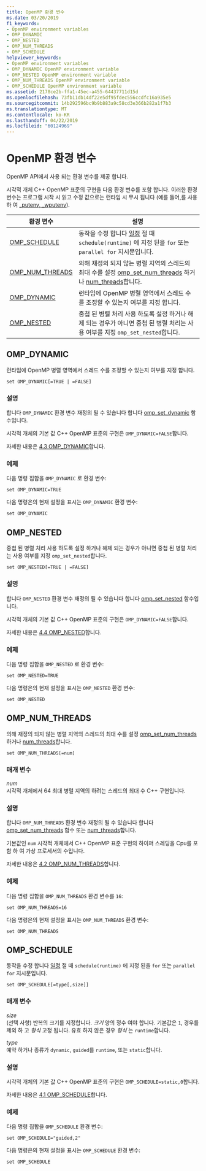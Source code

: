 ```yaml
---
title: OpenMP 환경 변수
ms.date: 03/20/2019
f1_keywords:
- OpenMP environment variables
- OMP_DYNAMIC
- OMP_NESTED
- OMP_NUM_THREADS
- OMP_SCHEDULE
helpviewer_keywords:
- OpenMP environment variables
- OMP_DYNAMIC OpenMP environment variable
- OMP_NESTED OpenMP environment variable
- OMP_NUM_THREADS OpenMP environment variable
- OMP_SCHEDULE OpenMP environment variable
ms.assetid: 2178ce2b-ffa1-45ec-a455-64437711d15d
ms.openlocfilehash: 73fb11db14df22e5df95fdec556ccdfc16a935e5
ms.sourcegitcommit: 14b292596bc9b9b883a9c58cd3e366b282a1f7b3
ms.translationtype: MT
ms.contentlocale: ko-KR
ms.lasthandoff: 04/22/2019
ms.locfileid: "60124969"
---
```

# <a name="openmp-environment-variables"></a>OpenMP 환경 변수

OpenMP API에서 사용 되는 환경 변수를 제공 합니다.

시각적 개체 C++ OpenMP 표준의 구현을 다음 환경 변수를 포함 합니다. 이러한 환경 변수는 프로그램 시작 시 읽고 수정 값으로는 런타임 시 무시 됩니다 (예를 들어,를 사용 하 여 [_putenv, _wputenv](../../../c-runtime-library/reference/putenv-wputenv.md)).

|환경 변수|설명|
|--------------------|-----------|
|[OMP_SCHEDULE](#omp-schedule)|동작을 수정 합니다 [일정](openmp-clauses.md#schedule) 절 때 `schedule(runtime)` 에 지정 된을 `for` 또는 `parallel for` 지시문입니다.|
|[OMP_NUM_THREADS](#omp-num-threads)|의해 재정의 되지 않는 병렬 지역의 스레드의 최대 수를 설정 [omp_set_num_threads](openmp-functions.md#omp-set-num-threads) 하거나 [num_threads](openmp-clauses.md#num-threads)합니다.|
|[OMP_DYNAMIC](#omp-dynamic)|런타임에 OpenMP 병렬 영역에서 스레드 수를 조정할 수 있는지 여부를 지정 합니다.|
|[OMP_NESTED](#omp-nested)|중첩 된 병렬 처리 사용 하도록 설정 하거나 해제 되는 경우가 아니면 중첩 된 병렬 처리는 사용 여부를 지정 `omp_set_nested`합니다.|

## <a name="omp-dynamic"></a>OMP_DYNAMIC

런타임에 OpenMP 병렬 영역에서 스레드 수를 조정할 수 있는지 여부를 지정 합니다.

```
set OMP_DYNAMIC[=TRUE | =FALSE]
```

### <a name="remarks"></a>설명

합니다 `OMP_DYNAMIC` 환경 변수 재정의 될 수 있습니다 합니다 [omp_set_dynamic](openmp-functions.md#omp-set-dynamic) 함수입니다.

시각적 개체의 기본 값 C++ OpenMP 표준의 구현은 `OMP_DYNAMIC=FALSE`합니다.

자세한 내용은 [4.3 OMP_DYNAMIC](../../../parallel/openmp/4-3-omp-dynamic.md)합니다.

### <a name="example"></a>예제

다음 명령 집합을 `OMP_DYNAMIC` 로 환경 변수:

```
set OMP_DYNAMIC=TRUE
```

다음 명령은의 현재 설정을 표시는 `OMP_DYNAMIC` 환경 변수:

```
set OMP_DYNAMIC
```

## <a name="omp-nested"></a>OMP_NESTED

중첩 된 병렬 처리 사용 하도록 설정 하거나 해제 되는 경우가 아니면 중첩 된 병렬 처리는 사용 여부를 지정 `omp_set_nested`합니다.

```
set OMP_NESTED[=TRUE | =FALSE]
```

### <a name="remarks"></a>설명

합니다 `OMP_NESTED` 환경 변수 재정의 될 수 있습니다 합니다 [omp_set_nested](openmp-functions.md#omp-set-nested) 함수입니다.

시각적 개체의 기본 값 C++ OpenMP 표준의 구현은 `OMP_DYNAMIC=FALSE`합니다.

자세한 내용은 [4.4 OMP_NESTED](../../../parallel/openmp/4-4-omp-nested.md)합니다.

### <a name="example"></a>예제

다음 명령 집합을 `OMP_NESTED` 로 환경 변수:

```
set OMP_NESTED=TRUE
```

다음 명령은의 현재 설정을 표시는 `OMP_NESTED` 환경 변수:

```
set OMP_NESTED
```

## <a name="omp-num-threads"></a>OMP_NUM_THREADS

의해 재정의 되지 않는 병렬 지역의 스레드의 최대 수를 설정 [omp_set_num_threads](openmp-functions.md#omp-set-num-threads) 하거나 [num_threads](openmp-clauses.md#num-threads)합니다.

```
set OMP_NUM_THREADS[=num]
```

### <a name="parameters"></a>매개 변수

*num*<br/>
시각적 개체에서 64 최대 병렬 지역의 하려는 스레드의 최대 수 C++ 구현입니다.

### <a name="remarks"></a>설명

합니다 `OMP_NUM_THREADS` 환경 변수 재정의 될 수 있습니다 합니다 [omp_set_num_threads](openmp-functions.md#omp-set-num-threads) 함수 또는 [num_threads](openmp-clauses.md#num-threads)합니다.

기본값인 `num` 시각적 개체에서 C++ OpenMP 표준 구현의 하이퍼 스레딩을 Cpu를 포함 하 여 가상 프로세서의 수입니다.

자세한 내용은 [4.2 OMP_NUM_THREADS](../../../parallel/openmp/4-2-omp-num-threads.md)합니다.

### <a name="example"></a>예제

다음 명령 집합을 `OMP_NUM_THREADS` 환경 변수를 `16`:

```
set OMP_NUM_THREADS=16
```

다음 명령은의 현재 설정을 표시는 `OMP_NUM_THREADS` 환경 변수:

```
set OMP_NUM_THREADS
```

## <a name="omp-schedule"></a>OMP_SCHEDULE

동작을 수정 합니다 [일정](openmp-clauses.md#schedule) 절 때 `schedule(runtime)` 에 지정 된을 `for` 또는 `parallel for` 지시문입니다.

```
set OMP_SCHEDULE[=type[,size]]
```

### <a name="parameters"></a>매개 변수

*size*<br/>
(선택 사항) 반복의 크기를 지정합니다. *크기* 양의 정수 여야 합니다. 기본값은 `1`, 경우를 제외 하 고 *형식* 고정 됩니다. 유효 하지 않은 경우 *형식* 는 `runtime`합니다.

*type*<br/>
예약 하거나 종류가 `dynamic`, `guided`를 `runtime`, 또는 `static`합니다.

### <a name="remarks"></a>설명

시각적 개체의 기본 값 C++ OpenMP 표준의 구현은 `OMP_SCHEDULE=static,0`합니다.

자세한 내용은 [4.1 OMP_SCHEDULE](../../../parallel/openmp/4-1-omp-schedule.md)합니다.

### <a name="example"></a>예제

다음 명령 집합을 `OMP_SCHEDULE` 환경 변수:

```
set OMP_SCHEDULE="guided,2"
```

다음 명령은의 현재 설정을 표시는 `OMP_SCHEDULE` 환경 변수:

```
set OMP_SCHEDULE
```
